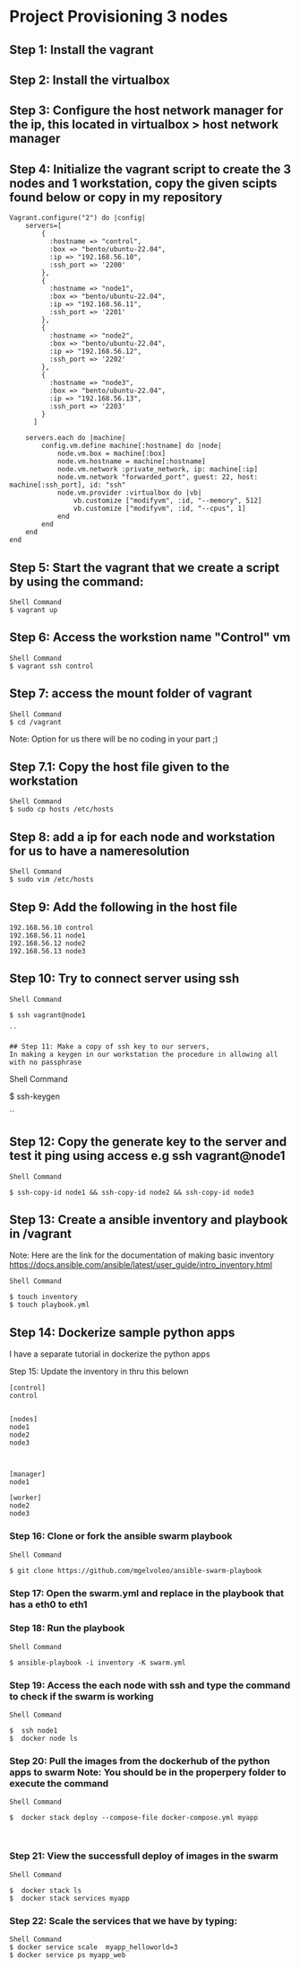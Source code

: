 # Project Provisioning 3 nodes

## Step 1: Install the vagrant

## Step 2: Install the virtualbox

## Step 3: Configure the host network manager for the ip, this located in virtualbox > host network manager

## Step 4: Initialize the vagrant script to create the 3 nodes and 1 workstation, copy the given scipts found below or copy in my repository

```
Vagrant.configure("2") do |config|
    servers=[
        {
          :hostname => "control",
          :box => "bento/ubuntu-22.04",
          :ip => "192.168.56.10",
          :ssh_port => '2200'
        },
        {
          :hostname => "node1",
          :box => "bento/ubuntu-22.04",
          :ip => "192.168.56.11",
          :ssh_port => '2201'
        },
        {
          :hostname => "node2",
          :box => "bento/ubuntu-22.04",
          :ip => "192.168.56.12",
          :ssh_port => '2202'
        },
        {
          :hostname => "node3",
          :box => "bento/ubuntu-22.04",
          :ip => "192.168.56.13",
          :ssh_port => '2203'
        }
      ]

    servers.each do |machine|
        config.vm.define machine[:hostname] do |node|
            node.vm.box = machine[:box]
            node.vm.hostname = machine[:hostname]
            node.vm.network :private_network, ip: machine[:ip]
            node.vm.network "forwarded_port", guest: 22, host: machine[:ssh_port], id: "ssh"
            node.vm.provider :virtualbox do |vb|
                vb.customize ["modifyvm", :id, "--memory", 512]
                vb.customize ["modifyvm", :id, "--cpus", 1]
            end
        end
    end
end
```
## Step 5: Start the vagrant that we create a script by using the command:

```
Shell Command
$ vagrant up

```

## Step 6: Access the workstion name "Control" vm

```
Shell Command
$ vagrant ssh control

```

## Step 7: access the mount folder of vagrant
```
Shell Command
$ cd /vagrant

```
Note: Option for us there will be no coding in your part ;)

## Step 7.1: Copy the host file given to the workstation
```
Shell Command
$ sudo cp hosts /etc/hosts

```

## Step 8: add a ip for each node and workstation for us to have a nameresolution

```
Shell Command
$ sudo vim /etc/hosts

```

## Step 9:  Add the following in the host file
```
192.168.56.10 control
192.168.56.11 node1
192.168.56.12 node2
192.168.56.13 node3
```
## Step 10: Try to connect server using ssh
```
Shell Command

$ ssh vagrant@node1

``

## Step 11: Make a copy of ssh key to our servers, 
In making a keygen in our workstation the procedure in allowing all with no passphrase

```
Shell Command

$ ssh-keygen

``

## Step 12: Copy the generate key to the server and test it ping using access e.g ssh vagrant@node1

```
Shell Command

$ ssh-copy-id node1 && ssh-copy-id node2 && ssh-copy-id node3

```
## Step 13: Create a ansible inventory and playbook in /vagrant

Note: Here are the link for the documentation of making basic inventory https://docs.ansible.com/ansible/latest/user_guide/intro_inventory.html

```
Shell Command

$ touch inventory
$ touch playbook.yml

```
## Step 14: Dockerize sample python apps

I have a separate tutorial in dockerize the python apps

Step 15: Update the inventory in thru this belown
```
[control]
control


[nodes]
node1
node2
node3



[manager]
node1

[worker]
node2
node3

```       
### Step 16: Clone or fork the ansible swarm playbook 

```
Shell Command

$ git clone https://github.com/mgelvoleo/ansible-swarm-playbook

```


### Step 17: Open the swarm.yml and replace in the playbook that has a eth0 to eth1

### Step 18: Run the playbook

```
Shell Command

$ ansible-playbook -i inventory -K swarm.yml

```

### Step 19: Access the each node with ssh and type the command to check if the swarm is working

```
Shell Command

$  ssh node1
$  docker node ls

```

### Step 20: Pull the images from the dockerhub of the python apps to swarm Note: You should be in the properpery folder to execute the command

```
Shell Command

$  docker stack deploy --compose-file docker-compose.yml myapp



```


### Step 21: View the successfull deploy of images in the swarm
```
Shell Command

$  docker stack ls
$  docker stack services myapp
```
### Step 22: Scale the services that we have by typing:
```
Shell Command
$ docker service scale  myapp_helloworld=3
$ docker service ps myapp_web
```










